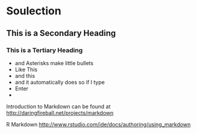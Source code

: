 Soulection
==========
## This is a Secondary Heading
### This is a Tertiary Heading
* and Asterisks make little bullets
* Like This
* and this
* and it automatically does so if I type
* Enter
* 
Introduction to Markdown can be found at http://daringfireball.net/projects/markdown   

R Markdown http://www.rstudio.com/ide/docs/authoring/using_markdown 
